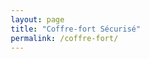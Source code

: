 ```yaml
---
layout: page
title: "Coffre-fort Sécurisé"
permalink: /coffre-fort/
---
```

<!DOCTYPE html>
<html lang="fr">
<head>
    <meta charset="UTF-8">
    <meta name="viewport" content="width=device-width, initial-scale=1.0">
    <title>Coffre-fort Sécurisé</title>
    <style>
        * {
            margin: 0;
            padding: 0;
            box-sizing: border-box;
        }

        body {
            font-family: 'Segoe UI', Tahoma, Geneva, Verdana, sans-serif;
            background: linear-gradient(135deg, #1e3c72 0%, #2a5298 100%);
            min-height: 100vh;
            display: flex;
            justify-content: center;
            align-items: center;
            padding: 20px;
        }

        .container {
            position: relative;
            width: 100%;
            max-width: 500px;
        }

        .safe-container {
            background: linear-gradient(145deg, #2c3e50, #34495e);
            border-radius: 20px;
            padding: 40px;
            box-shadow: 0 20px 60px rgba(0, 0, 0, 0.5);
            text-align: center;
        }

        .safe-door {
            width: 200px;
            height: 200px;
            margin: 0 auto 30px;
            position: relative;
            background: linear-gradient(145deg, #7f8c8d, #95a5a6);
            border-radius: 50%;
            box-shadow: inset 0 0 30px rgba(0, 0, 0, 0.3);
            transition: transform 1s ease;
        }

        .safe-door.opening {
            transform: rotateY(90deg);
        }

        .safe-handle {
            position: absolute;
            top: 50%;
            left: 50%;
            transform: translate(-50%, -50%);
            width: 60px;
            height: 60px;
            background: linear-gradient(145deg, #e74c3c, #c0392b);
            border-radius: 50%;
            box-shadow: 0 5px 15px rgba(0, 0, 0, 0.3);
        }

        .safe-handle::after {
            content: '';
            position: absolute;
            top: 50%;
            left: 50%;
            transform: translate(-50%, -50%);
            width: 30px;
            height: 30px;
            background: #34495e;
            border-radius: 50%;
        }

        h1 {
            color: #ecf0f1;
            margin-bottom: 20px;
            font-size: 24px;
        }

        .display {
            background: #1a1a1a;
            color: #2ecc71;
            padding: 15px;
            border-radius: 10px;
            margin-bottom: 20px;
            font-size: 24px;
            font-family: 'Courier New', monospace;
            min-height: 50px;
            display: flex;
            align-items: center;
            justify-content: center;
            letter-spacing: 5px;
        }

        .keypad {
            display: grid;
            grid-template-columns: repeat(3, 1fr);
            gap: 10px;
            margin-bottom: 20px;
        }

        .key {
            background: linear-gradient(145deg, #34495e, #2c3e50);
            color: #ecf0f1;
            border: none;
            padding: 20px;
            font-size: 24px;
            border-radius: 10px;
            cursor: pointer;
            transition: all 0.2s;
            box-shadow: 0 4px 8px rgba(0, 0, 0, 0.2);
        }

        .key:hover {
            background: linear-gradient(145deg, #3d566e, #34495e);
            transform: translateY(-2px);
        }

        .key:active {
            transform: translateY(0);
        }

        .actions {
            display: grid;
            grid-template-columns: 1fr 1fr;
            gap: 10px;
        }

        .btn {
            padding: 15px;
            border: none;
            border-radius: 10px;
            font-size: 16px;
            cursor: pointer;
            transition: all 0.2s;
            font-weight: bold;
        }

        .btn-validate {
            background: linear-gradient(145deg, #27ae60, #229954);
            color: white;
        }

        .btn-clear {
            background: linear-gradient(145deg, #e74c3c, #c0392b);
            color: white;
        }

        .btn:hover {
            transform: translateY(-2px);
            box-shadow: 0 6px 12px rgba(0, 0, 0, 0.3);
        }

        .message {
            margin-top: 15px;
            padding: 10px;
            border-radius: 5px;
            font-weight: bold;
            min-height: 40px;
            display: flex;
            align-items: center;
            justify-content: center;
        }

        .error {
            background: rgba(231, 76, 60, 0.2);
            color: #e74c3c;
        }

        .success {
            background: rgba(46, 204, 113, 0.2);
            color: #2ecc71;
        }

        .document-container {
            display: none;
            background: white;
            border-radius: 20px;
            padding: 40px;
            box-shadow: 0 20px 60px rgba(0, 0, 0, 0.5);
            animation: slideIn 0.5s ease;
        }

        .document-container.visible {
            display: block;
        }

        @keyframes slideIn {
            from {
                opacity: 0;
                transform: translateY(30px);
            }
            to {
                opacity: 1;
                transform: translateY(0);
            }
        }

        .document-content {
            color: #2c3e50;
            line-height: 1.8;
            text-align: left;
        }

        .document-content h2 {
            color: #34495e;
            margin-bottom: 20px;
            text-align: center;
        }

        .document-content p {
            margin-bottom: 15px;
        }

        .btn-close {
            background: linear-gradient(145deg, #95a5a6, #7f8c8d);
            color: white;
            margin-top: 20px;
            width: 100%;
        }
    </style>
</head>
<body>
    <div class="container">
        <div class="safe-container" id="safeContainer">
            <div class="safe-door" id="safeDoor">
                <div class="safe-handle"></div>
            </div>
            
            <h1>🔒 Coffre-fort Sécurisé</h1>
            
            <div class="display" id="display">****</div>
            
            <div class="keypad">
                <button class="key" onclick="addDigit('1')">1</button>
                <button class="key" onclick="addDigit('2')">2</button>
                <button class="key" onclick="addDigit('3')">3</button>
                <button class="key" onclick="addDigit('4')">4</button>
                <button class="key" onclick="addDigit('5')">5</button>
                <button class="key" onclick="addDigit('6')">6</button>
                <button class="key" onclick="addDigit('7')">7</button>
                <button class="key" onclick="addDigit('8')">8</button>
                <button class="key" onclick="addDigit('9')">9</button>
                <button class="key" onclick="addDigit('0')" style="grid-column: 2;">0</button>
            </div>
            
            <div class="actions">
                <button class="btn btn-clear" onclick="clearCode()">Effacer</button>
                <button class="btn btn-validate" onclick="validateCode()">Valider</button>
            </div>
            
            <div class="message" id="message"></div>
        </div>

        <div class="document-container" id="documentContainer">
            <div class="document-content">
                <h2>📄 Document Confidentiel</h2>
                <p><strong>Lorem ipsum dolor sit amet</strong>, consectetur adipiscing elit. Sed do eiusmod tempor incididunt ut labore et dolore magna aliqua. Ut enim ad minim veniam, quis nostrud exercitation ullamco laboris nisi ut aliquip ex ea commodo consequat.</p>
                
                <p>Duis aute irure dolor in reprehenderit in voluptate velit esse cillum dolore eu fugiat nulla pariatur. Excepteur sint occaecat cupidatat non proident, sunt in culpa qui officia deserunt mollit anim id est laborum.</p>
                
                <p>Sed ut perspiciatis unde omnis iste natus error sit voluptatem accusantium doloremque laudantium, totam rem aperiam, eaque ipsa quae ab illo inventore veritatis et quasi architecto beatae vitae dicta sunt explicabo.</p>
                
                <p>Nemo enim ipsam voluptatem quia voluptas sit aspernatur aut odit aut fugit, sed quia consequuntur magni dolores eos qui ratione voluptatem sequi nesciunt. Neque porro quisquam est, qui dolorem ipsum quia dolor sit amet, consectetur, adipisci velit.</p>
                
                <p><em>Ut enim ad minima veniam, quis nostrum exercitationem ullam corporis suscipit laboriosam, nisi ut aliquid ex ea commodi consequatur? Quis autem vel eum iure reprehenderit qui in ea voluptate velit esse quam nihil molestiae consequatur, vel illum qui dolorem eum fugiat quo voluptas nulla pariatur?</em></p>
            </div>
            <button class="btn btn-close" onclick="closeDocument()">Fermer le document</button>
        </div>
    </div>

    <script>
        // Hash SHA-256 du code correct (actuellement "1234")
        // Pour changer le code, utilisez le générateur ci-dessous
        const correctCodeHash = '03ac674216f3e15c761ee1a5e255f067953623c8b388b4459e13f978d7c846f4';
        
        let currentCode = '';

        // Fonction de hachage SHA-256
        async function sha256(message) {
            const msgBuffer = new TextEncoder().encode(message);
            const hashBuffer = await crypto.subtle.digest('SHA-256', msgBuffer);
            const hashArray = Array.from(new Uint8Array(hashBuffer));
            const hashHex = hashArray.map(b => b.toString(16).padStart(2, '0')).join('');
            return hashHex;
        }

        function addDigit(digit) {
            if (currentCode.length < 4) {
                currentCode += digit;
                updateDisplay();
            }
        }

        function updateDisplay() {
            const display = document.getElementById('display');
            display.textContent = '•'.repeat(currentCode.length) + '–'.repeat(4 - currentCode.length);
        }

        function clearCode() {
            currentCode = '';
            updateDisplay();
            showMessage('', '');
        }

        async function validateCode() {
            const messageDiv = document.getElementById('message');
            const inputHash = await sha256(currentCode);
            
            if (inputHash === correctCodeHash) {
                showMessage('Code correct ! Ouverture du coffre...', 'success');
                openSafe();
            } else {
                showMessage('Code incorrect ! Accès refusé.', 'error');
                setTimeout(() => {
                    clearCode();
                }, 1500);
            }
        }

        function showMessage(text, type) {
            const messageDiv = document.getElementById('message');
            messageDiv.textContent = text;
            messageDiv.className = 'message ' + type;
        }

        function openSafe() {
            const safeDoor = document.getElementById('safeDoor');
            const safeContainer = document.getElementById('safeContainer');
            const documentContainer = document.getElementById('documentContainer');
            
            safeDoor.classList.add('opening');
            
            setTimeout(() => {
                safeContainer.style.display = 'none';
                documentContainer.classList.add('visible');
            }, 1000);
        }

        function closeDocument() {
            const safeContainer = document.getElementById('safeContainer');
            const documentContainer = document.getElementById('documentContainer');
            const safeDoor = document.getElementById('safeDoor');
            
            documentContainer.classList.remove('visible');
            safeContainer.style.display = 'block';
            safeDoor.classList.remove('opening');
            clearCode();
        }

        /*
        =====================================================
        GÉNÉRATEUR DE HASH POUR CHANGER LE CODE
        =====================================================
        
        Pour changer le code du coffre-fort :
        
        1. Ouvrez la console JavaScript de votre navigateur (F12)
        2. Copiez-collez cette fonction :
        
        async function generateHash(code) {
            const msgBuffer = new TextEncoder().encode(code);
            const hashBuffer = await crypto.subtle.digest('SHA-256', msgBuffer);
            const hashArray = Array.from(new Uint8Array(hashBuffer));
            const hashHex = hashArray.map(b => b.toString(16).padStart(2, '0')).join('');
            console.log('Hash pour le code "' + code + '" :');
            console.log(hashHex);
            return hashHex;
        }
        
        3. Appelez la fonction avec votre nouveau code :
           generateHash("5678")
        
        4. Copiez le hash généré et remplacez la valeur de 
           correctCodeHash dans le code (ligne 232)
        
        Exemples de hashs :
        - "1234" : 03ac674216f3e15c761ee1a5e255f067953623c8b388b4459e13f978d7c846f4
        - "0000" : e7064f0b80f61dbc65915311032d27baa569ae2a7e0d1c9a0e7d5ec2f3b3f4c4
        - "9999" : 62c66a7a5dd70c3146618063c344e531e6d4b59e379808443ce962b3abd63c5a
        
        =====================================================
        */
    </script>
</body>
</html>
